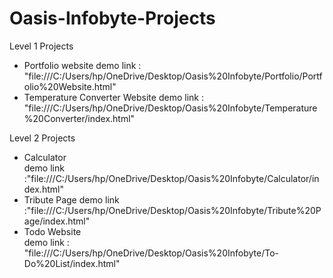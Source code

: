 # Oasis-Infobyte-Projects

Level 1 Projects
 - Portfolio website 
    demo link : "file:///C:/Users/hp/OneDrive/Desktop/Oasis%20Infobyte/Portfolio/Portfolio%20Website.html"
 - Temperature Converter Website 
    demo link : "file:///C:/Users/hp/OneDrive/Desktop/Oasis%20Infobyte/Temperature%20Converter/index.html"

Level 2 Projects
  - Calculator  
     demo link :"file:///C:/Users/hp/OneDrive/Desktop/Oasis%20Infobyte/Calculator/index.html"
  - Tribute Page 
     demo link :"file:///C:/Users/hp/OneDrive/Desktop/Oasis%20Infobyte/Tribute%20Page/index.html"
  - Todo Website  
     demo link : "file:///C:/Users/hp/OneDrive/Desktop/Oasis%20Infobyte/To-Do%20List/index.html"

